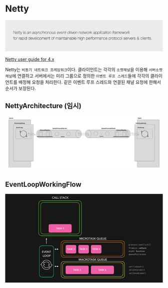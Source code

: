 # Netty

![netty-description](./images/netty-description.png)

[Netty user guide for 4.x](https://netty.io/index.html)

Netty는 `비동기 네트워크 프레임워크`이다. 
클라이언트는 각각의 `소켓채널`을 이용해 `서버소켓채널`에 연결하고 서버에서는 미리 그룹으로 정의한 `이벤트 루프 스레드`들에 각각의 클라이언트를 배정해 요청을 처리한다. 
같은 이벤트 루프 스레드와 연결된 채널 요청에 한해서 순서가 보장된다.   

## NettyArchitecture (임시)

![netty-architecture](./images/netty-architecture.png)

## EventLoopWorkingFlow
![event-loop-mechanism](./images/event-loop-mechanism.gif)